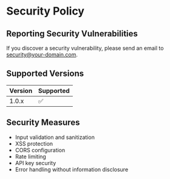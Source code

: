 # Security Policy

## Reporting Security Vulnerabilities

If you discover a security vulnerability, please send an email to security@your-domain.com.

## Supported Versions

| Version | Supported          |
| ------- | ------------------ |
| 1.0.x   | :white_check_mark: |

## Security Measures

- Input validation and sanitization
- XSS protection
- CORS configuration
- Rate limiting
- API key security
- Error handling without information disclosure
